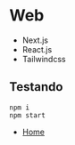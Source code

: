 # Web

- Next.js
- React.js
- Tailwindcss

## Testando

```shell
npm i
npm start
```

- [Home](http://localhost:3000)
